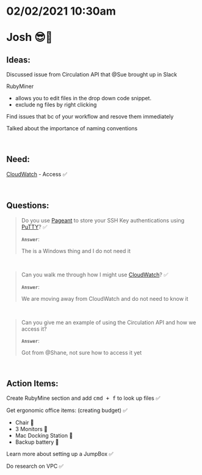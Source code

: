 # **02/02/2021 10:30am <br> <br> Josh 😎🎩**

## **Ideas:**

Discussed issue from Circulation API that @Sue brought up in Slack

RubyMiner 
  * allows you to edit files in the drop down code snippet.
  * exclude ng files by right clicking

Find issues that bc of your workflow and resove them immediately

Talked about the importance of naming conventions

&nbsp;

## **Need:**

[CloudWatch](https://us-west-2.console.aws.amazon.com/cloudwatch/home?region=us-west-2) - Access ✅

&nbsp;

## **Questions:**

> Do you use [Pageant](https://www.digitalocean.com/community/tutorials/how-to-use-pageant-to-streamline-ssh-key-authentication-with-putty#:~:text=Pageant%20is%20a%20PuTTY%20authentication,to%20log%20into%20a%20server) to store your SSH Key authentications using [PuTTY](https://www.putty.org/)? ✅
>
> **`Answer`**:
>
> The is a Windows thing and I do not need it

&nbsp;

> Can you walk me through how I might use [CloudWatch](https://us-west-2.console.aws.amazon.com/cloudwatch/home?region=us-west-2)? ✅
>
> **`Answer`**:
>
> We are moving away from CloudWatch and do not need to know it 

&nbsp;

> Can you give me an example of using the Circulation API and how we access it? 
>
> **`Answer`**:
>
> Got from @Shane, not sure how to access it yet

&nbsp;

## **Action Items:**

Create RubyMine section and add <kbd>cmd + f</kbd> to look up files ✅

Get ergonomic office items: (creating budget) ✅
  * Chair 💎
  * 3 Monitors 💎
  * Mac Docking Station 💎
  * Backup battery 💎

Learn more about setting up a JumpBox ✅

Do research on VPC ✅
